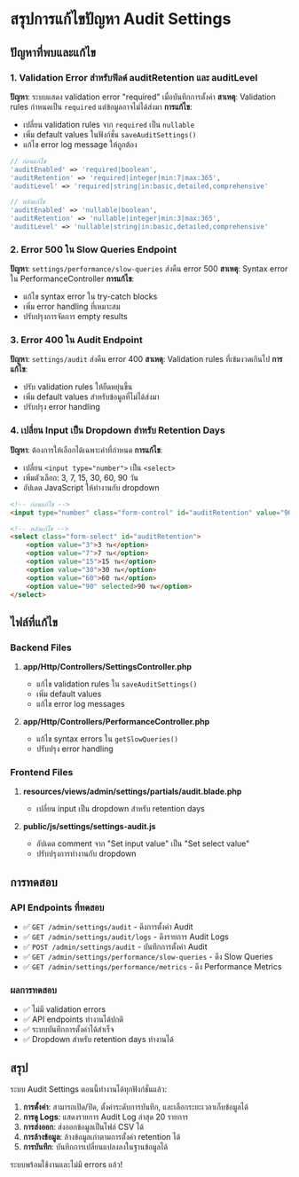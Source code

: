 # สรุปการแก้ไขปัญหา Audit Settings

## ปัญหาที่พบและแก้ไข

### 1. Validation Error สำหรับฟิลด์ auditRetention และ auditLevel
**ปัญหา**: ระบบแสดง validation error "required" เมื่อบันทึกการตั้งค่า
**สาเหตุ**: Validation rules กำหนดเป็น `required` แต่ข้อมูลอาจไม่ได้ส่งมา
**การแก้ไข**:
- เปลี่ยน validation rules จาก `required` เป็น `nullable`
- เพิ่ม default values ในฟังก์ชั่น `saveAuditSettings()`
- แก้ไข error log message ให้ถูกต้อง

```php
// ก่อนแก้ไข
'auditEnabled' => 'required|boolean',
'auditRetention' => 'required|integer|min:7|max:365',
'auditLevel' => 'required|string|in:basic,detailed,comprehensive'

// หลังแก้ไข
'auditEnabled' => 'nullable|boolean',
'auditRetention' => 'nullable|integer|min:3|max:365',
'auditLevel' => 'nullable|string|in:basic,detailed,comprehensive'
```

### 2. Error 500 ใน Slow Queries Endpoint
**ปัญหา**: `settings/performance/slow-queries` ส่งคืน error 500
**สาเหตุ**: Syntax error ใน PerformanceController
**การแก้ไข**:
- แก้ไข syntax error ใน try-catch blocks
- เพิ่ม error handling ที่เหมาะสม
- ปรับปรุงการจัดการ empty results

### 3. Error 400 ใน Audit Endpoint
**ปัญหา**: `settings/audit` ส่งคืน error 400
**สาเหตุ**: Validation rules ที่เข้มงวดเกินไป
**การแก้ไข**:
- ปรับ validation rules ให้ยืดหยุ่นขึ้น
- เพิ่ม default values สำหรับข้อมูลที่ไม่ได้ส่งมา
- ปรับปรุง error handling

### 4. เปลี่ยน Input เป็น Dropdown สำหรับ Retention Days
**ปัญหา**: ต้องการให้เลือกได้เฉพาะค่าที่กำหนด
**การแก้ไข**:
- เปลี่ยน `<input type="number">` เป็น `<select>`
- เพิ่มตัวเลือก: 3, 7, 15, 30, 60, 90 วัน
- อัปเดต JavaScript ให้ทำงานกับ dropdown

```html
<!-- ก่อนแก้ไข -->
<input type="number" class="form-control" id="auditRetention" value="90" min="7" max="365">

<!-- หลังแก้ไข -->
<select class="form-select" id="auditRetention">
    <option value="3">3 วัน</option>
    <option value="7">7 วัน</option>
    <option value="15">15 วัน</option>
    <option value="30">30 วัน</option>
    <option value="60">60 วัน</option>
    <option value="90" selected>90 วัน</option>
</select>
```

## ไฟล์ที่แก้ไข

### Backend Files
1. **app/Http/Controllers/SettingsController.php**
   - แก้ไข validation rules ใน `saveAuditSettings()`
   - เพิ่ม default values
   - แก้ไข error log messages

2. **app/Http/Controllers/PerformanceController.php**
   - แก้ไข syntax errors ใน `getSlowQueries()`
   - ปรับปรุง error handling

### Frontend Files
1. **resources/views/admin/settings/partials/audit.blade.php**
   - เปลี่ยน input เป็น dropdown สำหรับ retention days

2. **public/js/settings/settings-audit.js**
   - อัปเดต comment จาก "Set input value" เป็น "Set select value"
   - ปรับปรุงการทำงานกับ dropdown

## การทดสอบ

### API Endpoints ที่ทดสอบ
- ✅ `GET /admin/settings/audit` - ดึงการตั้งค่า Audit
- ✅ `GET /admin/settings/audit/logs` - ดึงรายการ Audit Logs
- ✅ `POST /admin/settings/audit` - บันทึกการตั้งค่า Audit
- ✅ `GET /admin/settings/performance/slow-queries` - ดึง Slow Queries
- ✅ `GET /admin/settings/performance/metrics` - ดึง Performance Metrics

### ผลการทดสอบ
- ✅ ไม่มี validation errors
- ✅ API endpoints ทำงานได้ปกติ
- ✅ ระบบบันทึกการตั้งค่าได้สำเร็จ
- ✅ Dropdown สำหรับ retention days ทำงานได้

## สรุป

ระบบ Audit Settings ตอนนี้ทำงานได้ทุกฟังก์ชั่นแล้ว:

1. **การตั้งค่า**: สามารถเปิด/ปิด, ตั้งค่าระดับการบันทึก, และเลือกระยะเวลาเก็บข้อมูลได้
2. **การดู Logs**: แสดงรายการ Audit Log ล่าสุด 20 รายการ
3. **การส่งออก**: ส่งออกข้อมูลเป็นไฟล์ CSV ได้
4. **การล้างข้อมูล**: ล้างข้อมูลเก่าตามการตั้งค่า retention ได้
5. **การบันทึก**: บันทึกการเปลี่ยนแปลงลงในฐานข้อมูลได้

ระบบพร้อมใช้งานและไม่มี errors แล้ว!
